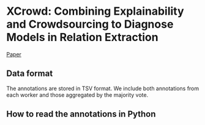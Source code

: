 # XCrowd: Combining Explainability and Crowdsourcing to Diagnose Models in Relation Extraction

[Paper](https://dl.acm.org/doi/10.1145/3627673.3679777)

## Data format

The annotations are stored in TSV format. We include both annotations from each worker and those aggregated by the majority vote.


## How to read the annotations in Python

